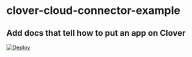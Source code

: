 # clover-cloud-connector-example

## Add docs that tell how to put an app on Clover

[![Deploy](https://www.herokucdn.com/deploy/button.svg)](https://heroku.com/deploy)

